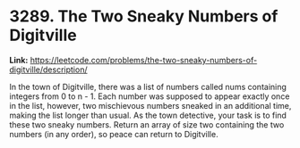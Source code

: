 # 3289. The Two Sneaky Numbers of Digitville

**Link:** https://leetcode.com/problems/the-two-sneaky-numbers-of-digitville/description/

In the town of Digitville, there was a list of numbers called nums containing integers from 0 to n - 1. Each number was supposed to appear exactly once in the list, however, two mischievous numbers sneaked in an additional time, making the list longer than usual. As the town detective, your task is to find these two sneaky numbers. Return an array of size two containing the two numbers (in any order), so peace can return to Digitville.

